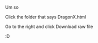 <p> Um so </p>
</p>Click the folder that says DragonX.html </p>
</p>Go to the right and click Download raw file </p>
<p> :D </p>
